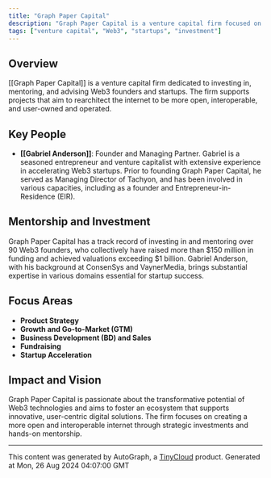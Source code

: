 ```yaml
---
title: "Graph Paper Capital"
description: "Graph Paper Capital is a venture capital firm focused on investing, mentoring, and advising Web3 founders and startups."
tags: ["venture capital", "Web3", "startups", "investment"]
---
```


## Overview
[[Graph Paper Capital]] is a venture capital firm dedicated to investing in, mentoring, and advising Web3 founders and startups. The firm supports projects that aim to rearchitect the internet to be more open, interoperable, and user-owned and operated.

## Key People
- **[[Gabriel Anderson]]**: Founder and Managing Partner. Gabriel is a seasoned entrepreneur and venture capitalist with extensive experience in accelerating Web3 startups. Prior to founding Graph Paper Capital, he served as Managing Director of Tachyon, and has been involved in various capacities, including as a founder and Entrepreneur-in-Residence (EIR).

## Mentorship and Investment
Graph Paper Capital has a track record of investing in and mentoring over 90 Web3 founders, who collectively have raised more than $150 million in funding and achieved valuations exceeding $1 billion. Gabriel Anderson, with his background at ConsenSys and VaynerMedia, brings substantial expertise in various domains essential for startup success.

## Focus Areas
- **Product Strategy**
- **Growth and Go-to-Market (GTM)**
- **Business Development (BD) and Sales**
- **Fundraising**
- **Startup Acceleration**

## Impact and Vision
Graph Paper Capital is passionate about the transformative potential of Web3 technologies and aims to foster an ecosystem that supports innovative, user-centric digital solutions. The firm focuses on creating a more open and interoperable internet through strategic investments and hands-on mentorship.

---
This content was generated by AutoGraph, a [TinyCloud](https://tinycloud.xyz/) product.
Generated at Mon, 26 Aug 2024 04:07:00 GMT